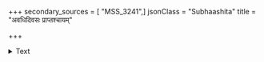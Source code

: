 +++
secondary_sources = [ "MSS_3241",]
jsonClass = "Subhaashita"
title = "अवधिदिवसः प्राप्तश्चायम्"

+++

<details><summary>Text</summary>

अवधिदिवसः प्राप्तश्चायं तनोर्विरहस्य वा रविरयमुपैत्यस्तं सख्यो ममापि च जीवितम्।  
तदलमफलैराशाबन्धैः प्रसीद नमोऽस्तु ते हृदय सहसा पाकोत्पीडं विडम्बय दाडिमम्॥
</details>
